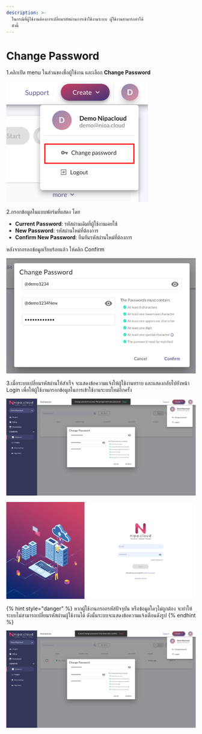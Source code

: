```yaml
---
description: >-
  ในกรณีที่ผู้ใช้งานต้องการเปลี่ยนรหัสผ่านการเข้าใช้งานระบบ ผู้ใช้งานสามารถทำได้
  ดังนี้
---
```


# Change Password

1.คลิกเปิด menu ในส่วนของชื่อผู้ใช้งาน และเลือก **Change Password**

![](../.gitbook/assets/change_password_1.png)

2.กรอกข้อมูลในแบบฟอร์มที่แสดง โดย 

* **Current Password**: รหัสผ่านเดิมที่ผู้ใช้งานเคยใช้  
* **New Password**: รหัสผ่านใหม่ที่ต้องการ  
* **Confirm New Password**: ยืนยันรหัสผ่านใหม่ที่ต้องการ

หลังจากกรอกข้อมูลเรียบร้อยแล้ว ให้คลิก Confirm

![](../.gitbook/assets/change_password_2.png)

3.เมื่อระบบเปลี่ยนรหัสผ่านให้สำเร็จ จะแสดงข้อความแจ้งให้ผู้ใช้งานทราบ และแสดงกลับไปยังหน้า Login เพื่อให้ผู้ใช้งานกรอกข้อมูลในการเข้าใช้งานระบบใหม่อีกครั้ง

![](../.gitbook/assets/change_password_3.png)

![](../.gitbook/assets/change_password_4.png)

{% hint style="danger" %}
หากผู้ใช้งานกรอกรหัสปัจจุบัน หรือข้อมูลใดๆไม่ถูกต้อง จะทำให้ระบบไม่สามารถเปลี่ยนรหัสผ่านผู้ใช้งานได้ ดังนั้นระบบจะแสดงข้อความแจ้งเตือนดังรูป
{% endhint %}

![](../.gitbook/assets/change_password_5.png)

